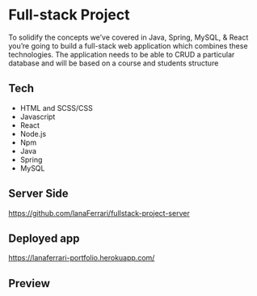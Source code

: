 # Full-stack Project

To solidify the concepts we’ve covered in Java, Spring, MySQL, & React you’re going to build a full-stack web application which combines these technologies. The application needs to be able to CRUD a particular database and will be based on a course and students structure

## Tech
- HTML and SCSS/CSS
- Javascript
- React
- Node.js
- Npm
- Java
- Spring
- MySQL

## Server Side
https://github.com/lanaFerrari/fullstack-project-server

## Deployed app
https://lanaferrari-portfolio.herokuapp.com/

## Preview
